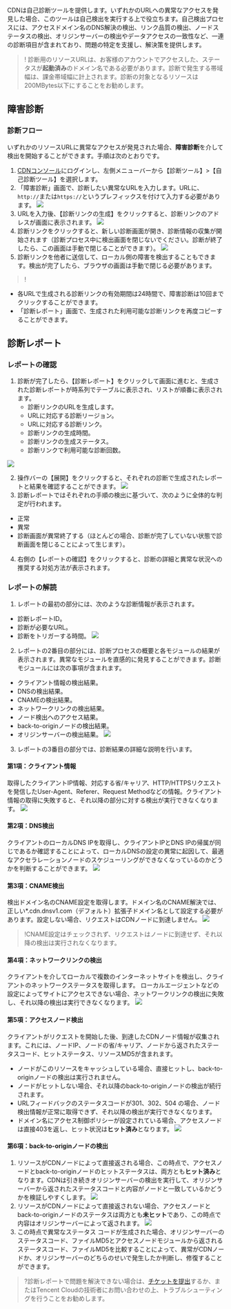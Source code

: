 CDNは自己診断ツールを提供します。いずれかのURLへの異常なアクセスを発見した場合、このツールは自己検出を実行する上で役立ちます。自己検出プロセスには、アクセスドメイン名のDNS解決の検出、リンク品質の検出、ノードステータスの検出、オリジンサーバーの検出やデータアクセスの一致性など、一連の診断項目が含まれており、問題の特定を支援し、解決策を提供します。

>! 診断用のリソースURLは、お客様のアカウントでアクセスした、ステータスが**起動済み**のドメイン名である必要があります。診断で発生する帯域幅は、課金帯域幅に計上されます。診断の対象となるリソースは200MBytes以下にすることをお勧めします。



## 障害診断
### 診断フロー

いずれかのリソースURLに異常なアクセスが発見された場合、**障害診断**を介して検出を開始することができます。手順は次のとおりです。
1. [CDNコンソール](https://console.cloud.tencent.com/cdn)にログインし、左側メニューバーから【診断ツール】>【自己診断ツール】を選択します。
2. 「障害診断」画面で、診断したい異常なURLを入力します。URLに、`http://`または`https://`というプレフィックスを付けて入力する必要があります。
 ![](https://main.qcloudimg.com/raw/0b5b89dee36676027aeb15a118b4584e.png)
3. URLを入力後、【診断リンクの生成】をクリックすると、診断リンクのアドレスが画面に表示されます。
 ![](https://main.qcloudimg.com/raw/35e6dc6b335db10c63dc729cbe11ddbe.png)
4. 診断リンクをクリックすると、新しい診断画面が開き、診断情報の収集が開始されます（診断プロセス中に検出画面を閉じないでください。診断が終了したら、この画面は手動で閉じることができます）。
    ![](https://main.qcloudimg.com/raw/1e41c147e1e0ae216efc6635a43b1298.png)
5. 診断リンクを他者に送信して、ローカル側の障害を検出することもできます。検出が完了したら、ブラウザの画面は手動で閉じる必要があります。

>!
- 各URLで生成される診断リンクの有効期間は24時間で、障害診断は10回までクリックすることができます。
- 「診断レポート」画面で、生成された利用可能な診断リンクを再度コピーすることができます。

## 診断レポート
### レポートの確認
1. 診断が完了したら、【診断レポート】をクリックして画面に進むと、生成された診断レポートが時系列でテーブルに表示され、リストが順番に表示されます。
	- 診断リンクのURLを生成します。
	- URLに対応する診断リージョン。
	- URLに対応する診断リンク。
	- 診断リンクの生成時間。
	- 診断リンクの生成ステータス。
	- 診断リンクで利用可能な診断回数。

![](https://main.qcloudimg.com/raw/47c48777ace8428bb065695e1475600e.png)

2. 操作バーの【展開】をクリックすると、それぞれの診断で生成されたレポートと結果を確認することができます。
![](https://main.qcloudimg.com/raw/a439f2dbcadcb6d2790e846416717cea.png)
3. 診断レポートではそれぞれの手順の検出に基づいて、次のように全体的な判定が行われます。
 - 正常
 - 異常
 - 診断画面が異常終了する（ほとんどの場合、診断が完了していない状態で診断画面を閉じることによって生じます）。
4. 右側の【レポートの確認】をクリックすると、診断の詳細と異常な状況への推奨する対処方法が表示されます。

### レポートの解読
1. レポートの最初の部分には、次のような診断情報が表示されます。
 - 診断レポートID。
 - 診断が必要なURL。
 - 診断をトリガーする時間。
![](https://main.qcloudimg.com/raw/a7b7c60533782c95927d4860491594fd.png)

2. レポートの2番目の部分には、診断プロセスの概要と各モジュールの結果が表示されます。異常なモジュールを直感的に発見することができます。診断モジュールには次の事項が含まれます。
 - クライアント情報の検出結果。
 - DNSの検出結果。
 - CNAMEの検出結果。
 - ネットワークリンクの検出結果。
 - ノード検出へのアクセス結果。
 - back-to-originノードの検出結果。
 - オリジンサーバーの検出結果。
![](https://main.qcloudimg.com/raw/1298a6d0b2e72b70ca202a03660b409f.png)

3. レポートの3番目の部分では、診断結果の詳細な説明を行います。
 #### 第1項：クライアント情報
取得したクライアントIP情報、対応する省/キャリア、HTTP/HTTPSリクエストを発信したUser-Agent、Referer、Request Methodなどの情報。クライアント情報の取得に失敗すると、それ以降の部分に対する検出が実行できなくなります。
![](https://main.qcloudimg.com/raw/8219224766176ed87ebb421330170f4a.png)

 #### 第2項：DNS検出
クライアントのローカルDNS IPを取得し、クライアントIPとDNS IPの帰属が同じであるか確認することによって、ローカルDNSの設定の異常に起因して、最適なアクセラレーションノードのスケジューリングができなくなっているのかどうかを判断することができます。
![](https://main.qcloudimg.com/raw/4ab79b159c3e983cd6db7c1fefeae9ea.png)

 #### 第3項：CNAME検出
検出ドメイン名のCNAME設定を取得します。ドメイン名のCNAME解決では、正しい*.cdn.dnsv1.com（デフォルト）拡張子ドメイン名として設定する必要があります。設定しない場合、リクエストはCDNノードに到達しません。
![](https://main.qcloudimg.com/raw/c3bbbb52440985415d9433b838dbde42.png)
>!CNAME設定はチェックされず、リクエストはノードに到達せず、それ以降の検出は実行されなくなります。

 #### 第4項：ネットワークリンクの検出
クライアントを介してローカルで複数のインターネットサイトを検出し、クライアントのネットワークステータスを取得します。 ローカルエージェントなどの設定によってサイトにアクセスできない場合、ネットワークリンクの検出に失敗し、それ以降の検出は実行できなくなります。
![](https://main.qcloudimg.com/raw/be249d3593b9956bf4e03393f02bb1d4.png)

 #### 第5項：アクセスノード検出
クライアントがリクエストを開始した後、到達したCDNノード情報が収集されます。これには、ノードIP、ノードの省/キャリア、ノードから返されたステータスコード、ヒットステータス、リソースMD5が含まれます。
 - ノードがこのリソースをキャッシュしている場合、直接ヒットし、back-to-originノードの検出は実行されません。
 - ノードがヒットしない場合、それ以降のback-to-originノードの検出が続行されます。
 - URLフィードバックのステータスコードが301、302、504 の場合、ノード検出情報が正常に取得できず、それ以降の検出が実行できなくなります。
 - ドメイン名にアクセス制御ポリシーが設定されている場合、アクセスノードは直接403を返し、ヒット状況は**ヒット済み**となります。
![](https://main.qcloudimg.com/raw/cce938713c83879c50899efb71b9ea2e.png)

 #### 第6項：back-to-originノードの検出
 1. リソースがCDNノードによって直接返される場合、この時点で、アクセスノードとback-to-originノードのヒットステータスは、両方とも**ヒット済み**となります。CDNは引き続きオリジンサーバーの検出を実行して、オリジンサーバーから返されたステータスコードと内容がノードと一致しているかどうかを検証しやすくします。
![](https://main.qcloudimg.com/raw/88ec7bc47877ef3c96b468a2a9c19a00.png)
 2. リソースがCDNノードによって直接返されない場合、アクセスノードとback-to-originノードのステータスは両方とも**未ヒット**であり、この時点で内容はオリジンサーバーによって返されます。
![](https://main.qcloudimg.com/raw/ce8f450c620a6ed2b13de186a04b677b.png)
 3. この時点で異常なステータス コードが生成された場合、オリジンサーバーのステータスコード、ファイルMD5とアクセスノードモジュールから返されるステータスコード、ファイルMD5を比較することによって、異常がCDNノードか、オリジンサーバーのどちらのせいで発生したか判断し、修復することができます。

>?診断レポートで問題を解決できない場合は、[チケットを提出](https://console.cloud.tencent.com/workorder/category)するか、またはTencent Cloudの技術者にお問い合わせの上、トラブルシューティングを行うことをお勧めします。

